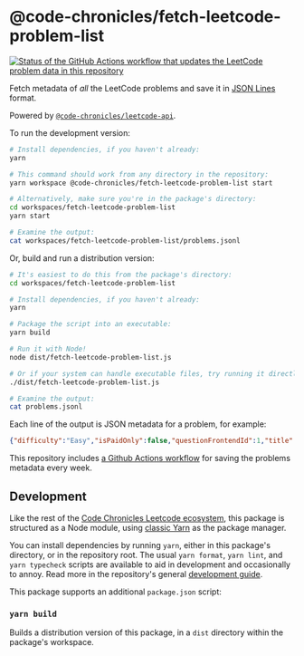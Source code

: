 # @code-chronicles/fetch-leetcode-problem-list

[![Status of the GitHub Actions workflow that updates the LeetCode problem data in this repository](https://github.com/code-chronicles-code/leetcode-curriculum/actions/workflows/update-problem-data.yml/badge.svg)](https://github.com/code-chronicles-code/leetcode-curriculum/actions/workflows/update-problem-data.yml)

Fetch metadata of _all_ the LeetCode problems and save it in [JSON Lines](https://jsonlines.org/) format.

Powered by [`@code-chronicles/leetcode-api`](../leetcode-api/).

To run the development version:

```sh
# Install dependencies, if you haven't already:
yarn

# This command should work from any directory in the repository:
yarn workspace @code-chronicles/fetch-leetcode-problem-list start

# Alternatively, make sure you're in the package's directory:
cd workspaces/fetch-leetcode-problem-list
yarn start

# Examine the output:
cat workspaces/fetch-leetcode-problem-list/problems.jsonl
```

Or, build and run a distribution version:

```sh
# It's easiest to do this from the package's directory:
cd workspaces/fetch-leetcode-problem-list

# Install dependencies, if you haven't already:
yarn

# Package the script into an executable:
yarn build

# Run it with Node!
node dist/fetch-leetcode-problem-list.js

# Or if your system can handle executable files, try running it directly:
./dist/fetch-leetcode-problem-list.js

# Examine the output:
cat problems.jsonl
```

Each line of the output is JSON metadata for a problem, for example:

<!-- prettier-ignore-start -->
```json
{"difficulty":"Easy","isPaidOnly":false,"questionFrontendId":1,"title":"Two Sum","titleSlug":"two-sum"}
```
<!-- prettier-ignore-end -->

This repository includes [a Github Actions workflow](../../.github/workflows/post-leetcode-potd-to-discord.yml) for saving the problems metadata every week.

## Development

Like the rest of the [Code Chronicles Leetcode ecosystem](../../), this package is structured as a Node module, using [classic Yarn](https://classic.yarnpkg.com/) as the package manager.

You can install dependencies by running `yarn`, either in this package's directory, or in the repository root. The usual `yarn format`, `yarn lint`, and `yarn typecheck` scripts are available to aid in development and occasionally to annoy. Read more in the repository's general [development guide](../../DEVELOPMENT.md).

This package supports an additional `package.json` script:

### `yarn build`

Builds a distribution version of this package, in a `dist` directory within the package's workspace.
